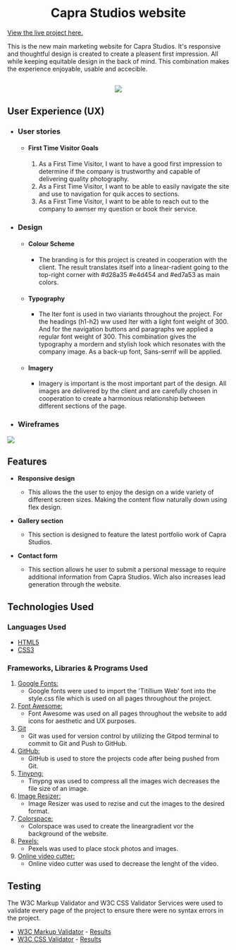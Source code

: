 <h1 align="center">Capra Studios website</h1>

[View the live project here.](https://morenojourdain.github.io/model-photography-website/)

This is the new main marketing website for Capra Studios. It's responsive and thoughtful design is created to create a pleasent first impression. All while keeping equitable design in the back of mind. This combination makes the experience enjoyable, usable and accecible.

<h2 align="center"><img src="https://user-images.githubusercontent.com/116304779/210977433-b4eed4bc-bbe5-40ec-b302-b76f3b70085d.png"></h2>

## User Experience (UX)

-   ### User stories

    -   #### First Time Visitor Goals

        1. As a First Time Visitor, I want to have a good first impression to determine if the company is trustworthy and capable of delivering quality photography.
        2. As a First Time Visitor, I want to be able to easily navigate the site and use to navigation for quik acces to sections.
        3. As a First Time Visitor, I want to be able to reach out to the company to awnser my question or book their service.

-   ### Design
    -   #### Colour Scheme
        -   The branding is for this project is created in cooperation with the client. The result translates itself into a linear-radient going to the top-right corner with #d28a35 #e4d454 and #ed7a53 as main colors.
    -   #### Typography
        -   The Iter font is used in two viariants throughout the project. For the headings (h1-h2) ww used Iter with a light font weight of 300. And for the navigation buttons and paragraphs we applied a regular font weight of 300. This combination gives the typography a mordern and stylish look which resonates with the company image. As a back-up font, Sans-serrif will be applied.
    -   #### Imagery
        -   Imagery is important is the most important part of the design. All images are delivered by the client and are carefully chosen in cooperation to create a harmonious relationship between different sections of the page.

*   ### Wireframes

<img src="https://user-images.githubusercontent.com/116304779/210988754-29a240e3-e9f6-4c76-8296-d531d2513944.jpeg">

## Features

- __Responsive design__

  - This allows the the user to enjoy the design on a wide variety of different screen sizes. Making the content flow naturally down using flex design.

- __Gallery section__

  - This section is designed to feature the latest portfolio work of Capra Studios.

- __Contact form__

  - This section allows he user to submit a personal message to require additional information from Capra Studios. Wich also increases lead generation through the website.

## Technologies Used

### Languages Used

-   [HTML5](https://en.wikipedia.org/wiki/HTML5)
-   [CSS3](https://en.wikipedia.org/wiki/Cascading_Style_Sheets)

### Frameworks, Libraries & Programs Used

1. [Google Fonts:](https://fonts.google.com/)
    - Google fonts were used to import the 'Titillium Web' font into the style.css file which is used on all pages throughout the project.
1. [Font Awesome:](https://fontawesome.com/)
    - Font Awesome was used on all pages throughout the website to add icons for aesthetic and UX purposes.
1. [Git](https://git-scm.com/)
    - Git was used for version control by utilizing the Gitpod terminal to commit to Git and Push to GitHub.
1. [GitHub:](https://github.com/)
    - GitHub is used to store the projects code after being pushed from Git.
1. [Tinypng:](https://tinypng.com/)
    - Tinypng was used to compress all the images wich decreases the file size of an image.
1. [Image Resizer:](https://imageresizer.com/)
    - Image Resizer was used to rezise and cut the images to the desired format.
1. [Colorspace:](https://mycolor.space/)
    - Colorspace was used to create the lineargradient vor the background of the website.
1. [Pexels:](https://www.pexels.com/)
    - Pexels was used to place stock photos and images.
1. [Online video cutter:](https://online-video-cutter.com/)
    - Online video cutter was used to decrease the lenght of the video.
 
## Testing

The W3C Markup Validator and W3C CSS Validator Services were used to validate every page of the project to ensure there were no syntax errors in the project.

-   [W3C Markup Validator](https://jigsaw.w3.org/css-validator/#validate_by_input) - [Results](https://github.com/)
-   [W3C CSS Validator](https://jigsaw.w3.org/css-validator/#validate_by_input) - [Results](https://github.com/)
